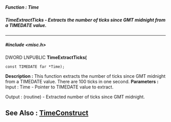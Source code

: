 ##### Function : Time
##### TimeExtractTicks - Extracts the number of ticks since GMT midnight from a TIMEDATE value.
---
##### #include <misc.h>
DWORD LNPUBLIC **TimeExtractTicks(**

	const TIMEDATE far *Time);
**Description :**
This function extracts the number of ticks since GMT midnight from a TIMEDATE 
value.  There are 100 ticks in one second.
**Parameters :**
Input :
Time  -  Pointer to TIMEDATE value to extract.

Output :
(routine)  -  Extracted number of ticks since GMT midnight.


**See Also :**
[TimeConstruct](D:/md_files/TimeConstruct.md)
---
